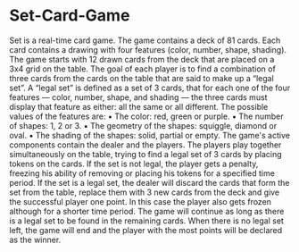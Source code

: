 # Set-Card-Game
Set is a real-time card game.
The game contains a deck of 81 cards. Each card contains a drawing with four features (color, number, shape, shading).
The game starts with 12 drawn cards from the deck that are placed on a 3x4 grid on the table.
The goal of each player is to find a combination of three cards from the cards on the table that are said to make up a “legal set”.
A “legal set” is defined as a set of 3 cards, that for each one of the four features — color, number, shape, and shading — the three cards must display that feature as either:
all the same or all different.
The possible values of the features are:
  ▪ The color: red, green or purple.
  ▪ The number of shapes: 1, 2 or 3.
  ▪ The geometry of the shapes: squiggle, diamond or oval.
  ▪ The shading of the shapes: solid, partial or empty.
The game's active components contain the dealer and the players. 
The players play together simultaneously on the table, trying to find a legal set of 3 cards by placing tokens on the cards.
If the set is not legal, the player gets a penalty, freezing his ability of removing or placing his tokens for a specified time period.
If the set is a legal set, the dealer will discard the cards that form the set from the table, replace them with 3 new cards from the deck and give the successful player one point. 
In this case the player also gets frozen although for a shorter time period.
The game will continue as long as there is a legal set to be found in the remaining cards. 
When there is no legal set left, the game will end and the player with the most points will be declared as the winner.
